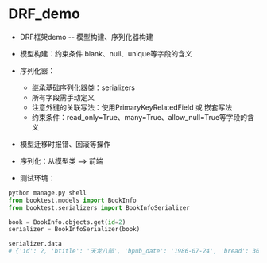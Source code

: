 # DRF_demo  

- DRF框架demo -- 模型构建、序列化器构建  
- 模型构建：约束条件 blank、null、unique等字段的含义  
- 序列化器：  
    - 继承基础序列化器类：serializers  
    - 所有字段需手动定义  
    - 注意外键的关联写法：使用PrimaryKeyRelatedField 或 嵌套写法  
    - 约束条件：read_only=True、many=True、allow_null=True等字段的含义  

- 模型迁移时报错、回滚等操作  
- 序列化：从模型类 ==> 前端  

- 测试环境：
 ```python
python manage.py shell
from booktest.models import BookInfo
from booktest.serializers import BookInfoSerializer

book = BookInfo.objects.get(id=2)
serializer = BookInfoSerializer(book)

serializer.data
# {'id': 2, 'btitle': '天龙八部', 'bpub_date': '1986-07-24', 'bread': 36, 'bcomment': 40, 'image': None}
 ```       


